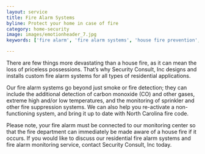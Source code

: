 ```yaml
---
layout: service
title: Fire Alarm Systems
byline: Protect your home in case of fire
category: home-security
image: images/emotionheader_7.jpg
keywords: ['fire alarm', 'fire alarm systems', 'house fire prevention', 'carbon monoxide']

---
```


There are few things more devastating than a house fire, as it can mean the loss of priceless possessions. That’s why Security Consult, Inc designs and installs custom fire alarm systems for all types of residential applications.

Our fire alarm systems go beyond just smoke or fire detection; they can include the additional detection of carbon monoxide (CO) and other gases, extreme high and/or low temperatures, and the monitoring of sprinkler and other fire suppression systems. We can also help you re-activate a non-functioning system, and bring it up to date with North Carolina fire code.

Please note, your fire alarm must be connected to our monitoring center so that the fire department can immediately be made aware of a house fire if it occurs. If you would like to discuss our residential fire alarm systems and fire alarm monitoring service, contact Security Consult, Inc today.
